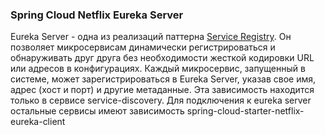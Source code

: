 ### Spring Cloud Netflix Eureka Server
Eureka Server - одна из реализаций паттерна [Service Registry](https://jstobigdata.com/architecture/service-discovery-pattern-in-microservices/).
Он позволяет микросервисам динамически регистрироваться и обнаруживать друг друга без необходимости
жесткой кодировки URL или адресов в конфигурациях. Каждый микросервис, запущенный в системе,
может зарегистрироваться в Eureka Server, указав свое имя, адрес (хост и порт) и другие метаданные.
Эта зависимость находится только в сервисе service-discovery. Для подключения к eureka server остальные сервисы
имеют зависимость spring-cloud-starter-netflix-eureka-client